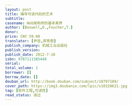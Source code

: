 ```yaml
---
layout: post
title: 编写可读代码的艺术
subtitle: 
casename: Web架构师的基本素养
author: [Boswell,D.,Foucher,T.]
donor: 
price: CNY 59.00
translator: [尹哲,郑秀雯]
publish_company: 机械工业出版社
publish_version: 
publish_date: 2012-7-10
isbn: 9787111385448
serial: 
total_volume: 1
borrower: []
borrow_date: []
douban_url: http://book.douban.com/subject/10797189/
cover_path: https://img3.doubanio.com/lpic/s10328621.jpg
tag: [软件工程,可读性]
read_status: 读过
---
```

